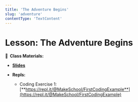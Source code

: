 ```yaml
---
title: 'The Adventure Begins'
slug: 'adventure'
contentType: 'TextContent'
---
```


<!-- .slide: data-background="./Images/header.svg" data-background-repeat="none" data-background-size="40% 40%" data-background-position="center 10%" class="header" -->

# Lesson: The Adventure Begins

<!-- Put a link to the slides so that students can find them -->

**📝 &nbsp;Class Materials:**

<!-- Put a link to the slides -->

- [**Slides**](https://docs.google.com/presentation/d/1mYbYg1Unrq1kc_65qGfW2c003AqSI0uPtn16Xb53lKw/edit#slide=id.p)
- **Repls:**

  - Coding Exercise 1:
    [**https://repl.it/@MakeSchool/FirstCodingExample**](https://repl.it/@MakeSchool/FirstCodingExample)

<!-- > -->

